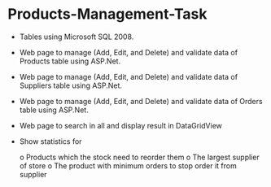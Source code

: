# Products-Management-Task

* Tables using Microsoft SQL 2008.
* Web page to manage (Add, Edit, and Delete) and validate data of Products table using ASP.Net.
* Web page to manage (Add, Edit, and Delete) and validate data of Suppliers table using ASP.Net.
* Web page to manage (Add, Edit, and Delete) and validate data of Orders table using ASP.Net.
* Web page to search in all and display result in DataGridView
* Show statistics for

    o Products which the stock need to reorder them
    o The largest supplier of store
    o The product with minimum orders to stop order it from supplier
